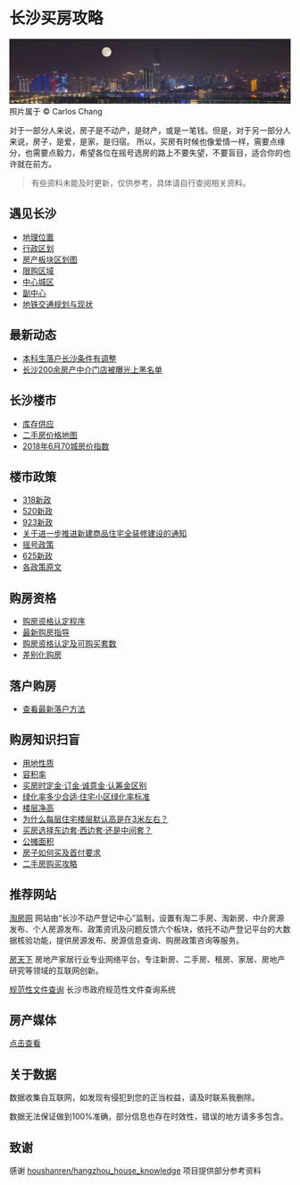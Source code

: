 # 长沙买房攻略

![logo](./images/logo.jpg)
照片属于 © Carlos Chang


对于一部分人来说，房子是不动产，是财产，或是一笔钱。但是，对于另一部分人来说，房子，是爱，是家，是归宿。
所以，买房有时候也像爱情一样，需要点缘分，也需要点毅力，希望各位在摇号选房的路上不要失望，不要盲目，适合你的也许就在前方。


> 有些资料未能及时更新，仅供参考，具体请自行查阅相关资料。


## 遇见长沙
- [地理位置](./docs/遇见长沙.md#地理位置)
- [行政区划](./docs/遇见长沙.md#行政区划)
- [房产板块区划图](./docs/遇见长沙.md#房产板块区划图)
- [限购区域](./docs/遇见长沙.md#限购区域)
- [中心城区](./docs/遇见长沙.md#中心城区)
- [副中心](./docs/遇见长沙.md#副中心)
- [地铁交通规划与现状](./docs/地铁交通规划与现状.md)

## 最新动态
- [本科生落户长沙条件有调整](./docs/本科生落户长沙条件有调整.md)
- [长沙200余房产中介门店被曝光上黑名单](./docs/长沙200余房产中介门店被曝光上黑名单.md)

## 长沙楼市
- [库存供应](./docs/遇见长沙.md#库存供应)
- [二手房价格地图](./docs/遇见长沙.md#二手房价格地图)
- [2018年6月70城房价指数](./docs/2018年6月70城房价指数.md)

## 楼市政策
- [318新政](./docs/楼市新政.md#318新政)
- [520新政](./docs/楼市新政.md#520新政)
- [923新政](./docs/楼市新政.md#923新政)
- [关于进一步推进新建商品住宅全装修建设的通知](./docs/全装修建设.md)
- [摇号政策](./docs/摇号政策.md)
- [625新政](./docs/楼市新政.md#625新政)
- [各政策原文](./docs/规范性文件.md)

## 购房资格
- [购房资格认定程序](./购房资格认定程序.md)
- [最新购房指导](./docs/最新购房指导.md)
- [购房资格认定及可购买套数](./docs/最新购房指导.md#购房资格认定及可购买套数)
- [差别化购房](./docs/差别化购房.md)

## 落户购房
- [查看最新落户方法](./docs/落户方法.md)

## 购房知识扫盲
- [用地性质](./docs/知识扫盲.md#用地性质)
- [容积率](./docs/知识扫盲.md#容积率)
- [买房时定金·订金·诚意金·认筹金区别](./docs/知识扫盲.md#买房时定金订金诚意金认筹金区别)
- [绿化率多少合适·住宅小区绿化率标准](./docs/知识扫盲.md#绿化率多少合适住宅小区绿化率标准)
- [楼层净高](./docs/知识扫盲.md#楼层净高)
- [为什么每层住宅楼层默认高是在3米左右？](./docs/知识扫盲.md#为什么每层住宅楼层默认高是在3米左右)
- [买房选择东边套·西边套·还是中间套？](./docs/知识扫盲.md#买房选择东边套西边套还是中间套)
- [公摊面积](./docs/知识扫盲.md#公摊面积)
- [房子如何买及首付要求](./docs/知识扫盲.md#房子如何买及首付要求)
- [二手房购买攻略](./docs/知识扫盲.md#二手房购买攻略)

## 推荐网站

[淘房网](http://www.csbdc.gov.cn/cstfw)
网站由“长沙不动产登记中心”监制，设置有淘二手房、淘新房、中介房源发布、个人房源发布、政策资讯及问题反馈六个板块，依托不动产登记平台的大数据核验功能，提供房源发布、房源信息查询、购房政策咨询等服务。

[房天下](http://newhouse.cs.fang.com/)
房地产家居行业专业网络平台，专注新房、二手房、租房、家居、房地产研究等领域的互联网创新。

[规范性文件查询](http://www.changsha.gov.cn/xxgk/gfxwj/srmzf/)
长沙市政府规范性文件查询系统

## 房产媒体

[点击查看](./docs/房产媒体.md)

## 关于数据
数据收集自互联网，如发现有侵犯到您的正当权益，请及时联系我删除。

数据无法保证做到100%准确，部分信息也存在时效性，错误的地方请多多包含。

## 致谢
感谢 [houshanren/hangzhou_house_knowledge](https://github.com/houshanren/hangzhou_house_knowledge) 项目提供部分参考资料